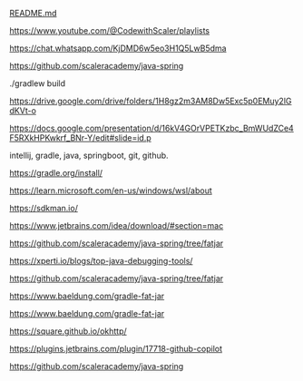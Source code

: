 [README.md](..%2FDAY164_17APR_ProjectTownhall%2FREADME.md)


https://www.youtube.com/@CodewithScaler/playlists

https://chat.whatsapp.com/KjDMD6w5eo3H1Q5LwB5dma

https://github.com/scaleracademy/java-spring


./gradlew build

https://drive.google.com/drive/folders/1H8gz2m3AM8Dw5Exc5p0EMuy2lGdKVt-o


https://docs.google.com/presentation/d/16kV4GOrVPETKzbc_BmWUdZCe4F5RXkHPKwkrf_BNr-Y/edit#slide=id.p

intellij, gradle, java, springboot, git, github.

https://gradle.org/install/

https://learn.microsoft.com/en-us/windows/wsl/about


https://sdkman.io/


https://www.jetbrains.com/idea/download/#section=mac


https://github.com/scaleracademy/java-spring/tree/fatjar


https://xperti.io/blogs/top-java-debugging-tools/

https://github.com/scaleracademy/java-spring/tree/fatjar


https://www.baeldung.com/gradle-fat-jar


https://www.baeldung.com/gradle-fat-jar

https://square.github.io/okhttp/

https://plugins.jetbrains.com/plugin/17718-github-copilot


https://github.com/scaleracademy/java-spring